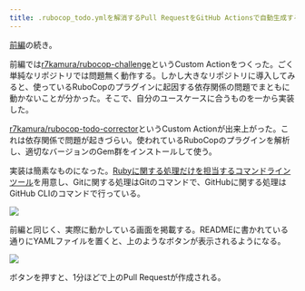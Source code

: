 ```yaml
---
title: .rubocop_todo.ymlを解消するPull RequestをGitHub Actionsで自動生成する (後編)
---
```

[前編](https://r7kamura.com/articles/2022-05-13-rubocop-challenge)の続き。

前編では[r7kamura/rubocop-challenge](https://github.com/r7kamura/rubocop-challenge)というCustom Actionをつくった。ごく単純なリポジトリでは問題無く動作する。しかし大きなリポジトリに導入してみると、使っているRuboCopのプラグインに起因する依存関係の問題でまともに動かないことが分かった。そこで、自分のユースケースに合うものを一から実装した。

[r7kamura/rubocop-todo-corrector](https://github.com/r7kamura/rubocop-todo-corrector)というCustom Actionが出来上がった。これは依存関係で問題が起きづらい。使われているRuboCopのプラグインを解析し、適切なバージョンのGem群をインストールして使う。

実装は簡素なものになった。[Rubyに関する処理だけを担当するコマンドラインツール](https://github.com/r7kamura/rubocop_todo_corrector)を用意し、Gitに関する処理はGitのコマンドで、GitHubに関する処理はGitHub CLIのコマンドで行っている。

![](https://lh4.googleusercontent.com/xypXfYcWTpGWp8PBEm4uiMuEy9GGaLgk6T_cLgjDBd_rH2Qw9Z9frWsKsU_nA9J7FW4tIgoxY9Ucn_L158SXkJ_VDRwEWbT4A70jE5K4fO_ePaV-aSwNrVfpled8HaumVuPaVA3jT6c4rK_U-QIuXDw7WcoY4z-BRm-mfenT0YBElL7ESmrJL2c_1fwv)

前編と同じく、実際に動かしている画面を掲載する。READMEに書かれている通りにYAMLファイルを置くと、上のようなボタンが表示されるようになる。

![](https://lh3.googleusercontent.com/A95r-uvZDeL6xFux4YESaF9eobyKZYc2k7GzYqs1n_DWlzqXLsxtmBsIlg9PCuvbhB1VzksIS_DAe9NsBaBNE5C2i9Ususj80wq4UzSkZYKpw1Q9vlyb7s9GRyxLJo3__u4aeFQ8YwIvRYz-Wicx2aNU5b7BLwqGwQTue7YpxXjk2Cj67rAmGqBdo-pk)

ボタンを押すと、1分ほどで上のPull Requestが作成される。

